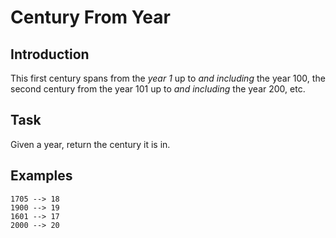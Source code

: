 # Century From Year

## Introduction
This first century spans from the *year 1*  up to _and including_ the year 100, the second century from the year 101 up to _and including_ the year 200, etc.

## Task
Given a year, return the century it is in.

## Examples
```
1705 --> 18
1900 --> 19
1601 --> 17
2000 --> 20
```

